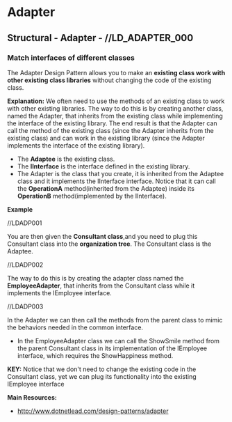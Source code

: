 # Adapter
## Structural - Adapter - //LD_ADAPTER_000
### Match interfaces of different classes
	
The Adapter Design Pattern allows you to make an **existing class work with other existing class libraries** without changing the code of the existing class. 

**Explanation:**
We often need to use the methods of an existing class to work with other existing libraries. The way to do this is by creating another class, named the Adapter, that inherits from the existing class while implementing the interface of the existing library. The end result is that the Adapter can call the method of the existing class (since the Adapter inherits from the existing class) and can work in the existing library (since the Adapter implements the interface of the existing library).

- The **Adaptee** is the existing class.
- The **IInterface** is the interface defined in the existing library.     
- The Adapter is the class that you create, it is inherited from the Adaptee class and it implements the IInterface interface. Notice that it can call the **OperationA** method(inherited from the Adaptee) inside its **OperationB** method(implemented by the IInterface).

**Example**

//LDADP001

You are then given the **Consultant class**,and you need to plug this Consultant class into the **organization tree**. The Consultant class is the Adaptee.

//LDADP002

The way to do this is by creating the adapter class named the **EmployeeAdapter**, that inherits from the Consultant class while it implements the IEmployee interface.

//LDADP003

In the Adapter we can then call the methods from the parent class to mimic the behaviors needed in the common interface. 
- In the EmployeeAdapter class we can call the ShowSmile method from the parent Consultant class in its implementation of the IEmployee interface, which requires the ShowHappiness method.

**KEY:**
Notice that we don't need to change the existing code in the Consultant class, yet we can plug its functionality into the existing IEmployee interface


**Main Resources:**
- http://www.dotnetlead.com/design-patterns/adapter















